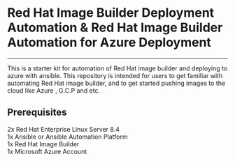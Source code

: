 # Red Hat Image Builder Deployment Automation & Red Hat Image Builder Automation for Azure Deployment
----------------------------
This is a starter kit for automation of Red Hat image builder and deploying to azure with ansible. This repository is intended for users to get familiar with automating Red Hat image builder, and to get started pushing images to the cloud like Azure , G.C.P and etc. 

Prerequisites
-----
2x Red Hat Enterprise Linux Server 8.4  \
1x Ansible or Ansible Automation Platform \
1x Red Hat Image Builder \
1x Microsoft Azure Account
